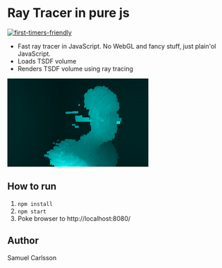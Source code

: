 # Ray Tracer in pure js

[![first-timers-friendly](http://img.shields.io/badge/first--timers--only-friendly-green.svg?style=flat&colorB=FF69B4)](http://www.firsttimersonly.com/)

* Fast ray tracer in JavaScript. No WebGL and fancy stuff, just plain'ol JavaScript.
* Loads TSDF volume
* Renders TSDF volume using ray tracing

![Sample render](/screenshots/2.gif?raw=true "Sample render")

## How to run
1. `npm install`
2. `npm start`
3. Poke browser to http://localhost:8080/

## Author
Samuel Carlsson
